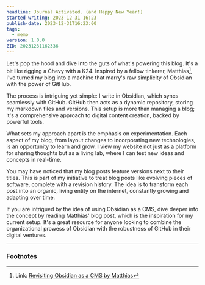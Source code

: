 ```yaml
---
headline: Journal Activated. (and Happy New Year!)
started-writing: 2023-12-31 16:23
publish-date: 2023-12-31T16:23:00
tags:
  - memo
version: 1.0.0
ZID: 20231231162336
---
```

Let's pop the hood and dive into the guts of what's powering this blog. It's a bit like rigging a Chevy with a K24. Inspired by a fellow tinkerer, Matthias[^1], I've turned my blog into a machine that marry's raw simplicity of Obsidian with the power of GitHub.

The process is intriguing yet simple: I write in Obsidian, which syncs seamlessly with GitHub. GitHub then acts as a dynamic repository, storing my markdown files and versions. This setup is more than managing a blog; it's a comprehensive approach to digital content creation, backed by powerful tools.

What sets my approach apart is the emphasis on experimentation. Each aspect of my blog, from layout changes to incorporating new technologies, is an opportunity to learn and grow. I view my website not just as a platform for sharing thoughts but as a living lab, where I can test new ideas and concepts in real-time.

You may have noticed that my blog posts feature versions next to their titles. This is part of my initiative to treat blog posts like evolving pieces of software, complete with a revision history. The idea is to transform each post into an organic, living entity on the internet, constantly growing and adapting over time.

If you are intrigued by the idea of using Obsidian as a CMS, dive deeper into the concept by reading Matthias' blog post, which is the inspiration for my current setup. It's a great resource for anyone looking to combine the organizational prowess of Obsidian with the robustness of GitHub in their digital ventures.

--- 
### Footnotes
[^1]: Link: [Revisiting Obsidian as a CMS by Matthias](https://iammatthias.com/post/1699332127006)